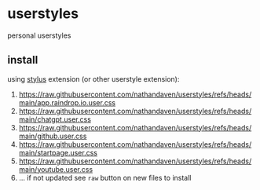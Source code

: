 # userstyles

personal userstyles

## install

using [stylus](https://github.com/openstyles/stylus) extension (or other userstyle extension):

1. https://raw.githubusercontent.com/nathandaven/userstyles/refs/heads/main/app.raindrop.io.user.css
2. https://raw.githubusercontent.com/nathandaven/userstyles/refs/heads/main/chatgpt.user.css
3. https://raw.githubusercontent.com/nathandaven/userstyles/refs/heads/main/github.user.css
4. https://raw.githubusercontent.com/nathandaven/userstyles/refs/heads/main/startpage.user.css
5. https://raw.githubusercontent.com/nathandaven/userstyles/refs/heads/main/youtube.user.css
6. ... if not updated see `raw` button on new files to install
